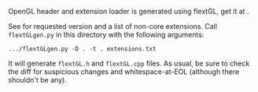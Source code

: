 OpenGL header and extension loader is generated using flextGL, get it at
[](https://github.com/ginkgo/flextGL).

See [](extensions.txt) for requested version and a list of non-core extensions.
Call `flextGLgen.py` in this directory with the following arguments:

    .../flextGLgen.py -D . -t . extensions.txt

It will generate `flextGL.h` and `flextGL.cpp` files. As usual, be sure to
check the diff for suspicious changes and whitespace-at-EOL (although there
shouldn't be any).

